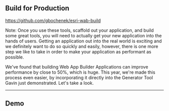 ## Build for Production

https://github.com/gbochenek/esri-wab-build


Note: Once you use these tools, scaffold out your application, and build some great tools, you will need to actually get your new application into the hands of users.  Getting an application out into the real world is exciting and we definitely want to do so quickly and easily, however, there is one more step we like to take in order to make your application as performant as possible.

We've found that building Web App Builder Applications can improve performance by close to 50%, which is huge.  This year, we're made this process even easier, by incorporating it directly into the Generator Tool Gavin just demonstrated.  Let's take a look.

---

## Demo
